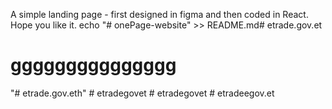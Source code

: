 A simple landing page - first designed in figma and then coded in React. Hope you like it.
echo "# onePage-website" >> README.md# etrade.gov.et
# ggggggggggggggg
"# etrade.gov.eth" 
#   e t r a d e g o v e t  
 #   e t r a d e g o v e t  
 # etradeegov.et
